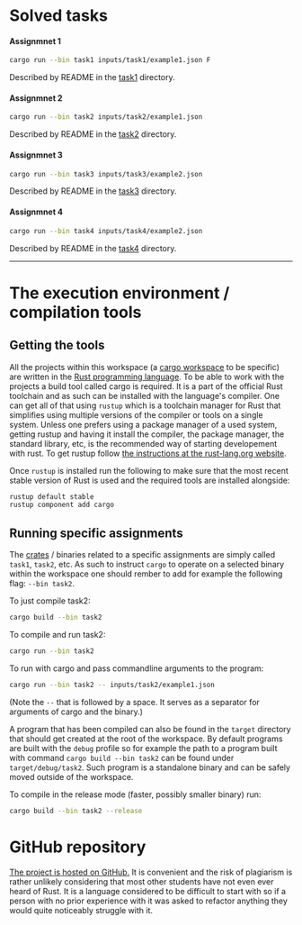 # Solved tasks

#### Assignmnet 1

```sh
cargo run --bin task1 inputs/task1/example1.json F
```
Described by README in the [task1](task1/README.md) directory.

#### Assignmnet 2

```sh
cargo run --bin task2 inputs/task2/example1.json
```
Described by README in the [task2](task2/README.md) directory.

#### Assignmnet 3

```sh
cargo run --bin task3 inputs/task3/example2.json
```
Described by README in the [task3](task3/README.md) directory.

#### Assignmnet 4

```sh
cargo run --bin task4 inputs/task4/example2.json
```

Described by README in the [task4](task4/README.md) directory.

---

# The execution environment / compilation tools

## Getting the tools

All the projects within this workspace (a [cargo workspace](https://doc.rust-lang.org/cargo/reference/workspaces.html)
to be specific) are written in the [Rust programming language](https://www.rust-lang.org/).
To be able to work with the projects a build tool called cargo is required.
It is a part of the official Rust toolchain and as such can be installed with
the language's compiler. One can get all of that using `rustup` which is a
toolchain manager for Rust that simplifies using multiple versions of the
compiler or tools on a single system. Unless one prefers using a package
manager of a used system, getting rustup and having it install the compiler,
the package manager, the standard library, etc, is the recommended way of
starting developement with rust. To get rustup follow [the instructions at the
rust-lang.org website](https://www.rust-lang.org/tools/install).

Once `rustup` is installed run the following to make sure that the most recent
stable version of Rust is used and the required tools are installed alongside:
```sh
rustup default stable
rustup component add cargo
```

## Running specific assignments

The [crates](https://doc.rust-lang.org/book/ch07-01-packages-and-crates.html) 
/ binaries related to a specific assignments are simply called `task1`, 
`task2`, etc. As such to instruct `cargo` to operate on a selected binary 
within the workspace one should rember to add for example the following flag:
`--bin task2`. 

To just compile task2:
```sh
cargo build --bin task2
```

To compile and run task2:
```sh
cargo run --bin task2
```

To run with cargo and pass commandline arguments to the program:
```sh
cargo run --bin task2 -- inputs/task2/example1.json
```
(Note the `--` that is followed by a space. It serves as a separator for 
arguments of cargo and the binary.)

A program that has been compiled can also be found in the `target` directory
that should get created at the root of the workspace. By default programs are
built with the `debug` profile so for example the path to a program built with
command `cargo build --bin task2` can be found under `target/debug/task2`.
Such program is a standalone binary and can be safely moved outside of the
workspace.

To compile in the release mode (faster, possibly smaller binary) run:
```sh
cargo build --bin task2 --release
```


# GitHub repository

[The project is hosted on GitHub.](https://github.com/Adhalianna/Distributed-Systems-2023)
It is convenient and the risk of plagiarism is rather unlikely considering that
most other students have not even ever heard of Rust. It is a language
considered to be difficult to start with so if a person with no prior 
experience with it was asked to refactor anything they would quite noticeably
struggle with it.